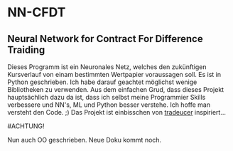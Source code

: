 # NN-CFDT

## Neural Network for Contract For Difference Traiding

Dieses Programm ist ein Neuronales Netz, welches den zukünftigen Kursverlauf von einam bestimmten Wertpapier voraussagen soll.
Es ist in Python geschrieben. Ich habe darauf geachtet möglichst wenige Bibliotheken zu verwenden. Aus dem einfachen Grud, dass dieses Projekt hauptsächlich dazu da ist, dass ich selbst meine Programmier Skills verbessere und NN's, ML und Python besser verstehe.
Ich hoffe man versteht den Code. ;)
Das Projekt ist einbisschen von [tradeucer](http://www.traducer.de/star/include/tabelle.htm) inspiriert...

#ACHTUNG!

Nun auch OO geschrieben.
Neue Doku kommt noch.